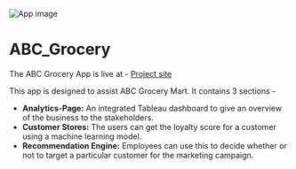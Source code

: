 ![App image](/image2.png)

# ABC_Grocery

The ABC Grocery App is live at - [Project site](https://ritesh-abc-grocery.herokuapp.com)

This app is designed to assist ABC Grocery Mart. It contains 3 sections -

* **Analytics-Page:** An integrated Tableau dashboard to give an overview of the business to the stakeholders.
* **Customer Stores:** The users can get the loyalty score for a customer using a machine learning model.
* **Recommendation Engine:** Employees can use this to decide whether or not to target a particular customer for the marketing campaign.

